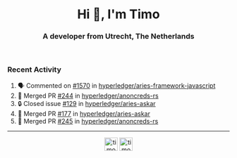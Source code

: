 <h1 align="center">Hi 👋, I'm Timo</h1>
<h3 align="center">A developer from Utrecht, The Netherlands</h3>
<br/>
<!-- https://github.com/rahuldkjain/github-profile-readme-generator --!>

<!--  <p align="left"><img src="https://github-readme-stats.vercel.app/api?username=timoglastra&show_icons=true&count_private=true&" alt="timoglastra" /></p> --!>

<!--
Github language stats
<p align="left"><img src="https://github-readme-stats.vercel.app/api/top-langs/?username=timoglastra&layout=compact" alt="timoglastra" /><p>
-->

<!-- Codestats language stats -->
<!-- <p align="left"><img src="https://codestats-readme.vercel.app/api/top-langs/?username=timoglastra&layout=compact&language_count=12" alt="timoglastra" /><p>    --!>
  
<h3>Recent Activity</h3>

<!--START_SECTION:activity-->
1. 🗣 Commented on [#1570](https://github.com/hyperledger/aries-framework-javascript/issues/1570#issuecomment-1720863347) in [hyperledger/aries-framework-javascript](https://github.com/hyperledger/aries-framework-javascript)
2. 🎉 Merged PR [#244](https://github.com/hyperledger/anoncreds-rs/pull/244) in [hyperledger/anoncreds-rs](https://github.com/hyperledger/anoncreds-rs)
3. 🔒 Closed issue [#129](https://github.com/hyperledger/aries-askar/issues/129) in [hyperledger/aries-askar](https://github.com/hyperledger/aries-askar)
4. 🎉 Merged PR [#177](https://github.com/hyperledger/aries-askar/pull/177) in [hyperledger/aries-askar](https://github.com/hyperledger/aries-askar)
5. 🎉 Merged PR [#245](https://github.com/hyperledger/anoncreds-rs/pull/245) in [hyperledger/anoncreds-rs](https://github.com/hyperledger/anoncreds-rs)
<!--END_SECTION:activity-->

---

<p align="center">
<a href="https://twitter.com/timoglastra" target="blank"><img align="center" src="https://cdn.jsdelivr.net/npm/simple-icons@3.0.1/icons/twitter.svg" alt="timoglastra" height="30" width="30" /></a>
<a href="https://linkedin.com/in/timoglastra" target="blank"><img align="center" src="https://cdn.jsdelivr.net/npm/simple-icons@3.0.1/icons/linkedin.svg" alt="timoglastra" height="30" width="30" /></a>
</p>



